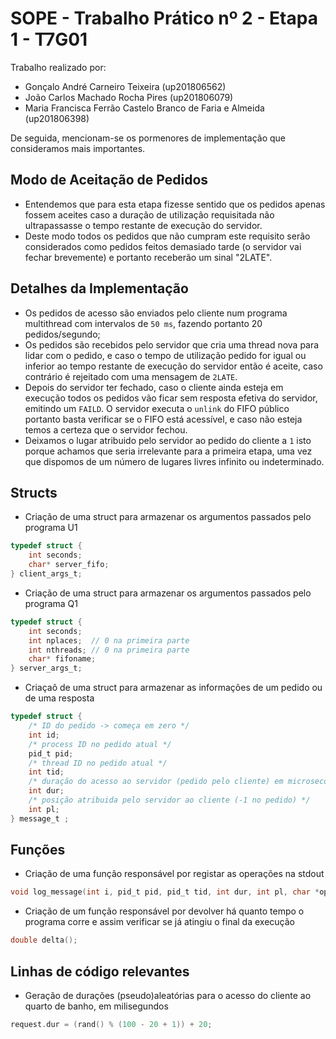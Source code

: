 # SOPE - Trabalho Prático nº 2 - Etapa 1 - T7G01

Trabalho realizado por:

- Gonçalo André Carneiro Teixeira (up201806562)
- João Carlos Machado Rocha Pires (up201806079)
- Maria Francisca Ferrão Castelo Branco de Faria e Almeida (up201806398)

De seguida, mencionam-se os pormenores de implementação que consideramos mais importantes.

## Modo de Aceitação de Pedidos
- Entendemos que para esta etapa fizesse sentido que os pedidos apenas fossem aceites caso a duração de utilização requisitada não ultrapassasse o tempo restante de execução do servidor.
- Deste modo todos os pedidos que não cumpram este requisito serão considerados como pedidos feitos demasiado tarde (o servidor vai fechar brevemente) e portanto receberão um sinal "2LATE".

## Detalhes da Implementação

- Os pedidos de acesso são enviados pelo cliente num programa multithread com intervalos de `50 ms`, fazendo portanto 20 pedidos/segundo;
- Os pedidos são recebidos pelo servidor que cria uma thread nova para lidar com o pedido, e caso o tempo de utilização pedido for igual ou inferior ao tempo restante de execução do servidor então é aceite, caso contrário é rejeitado com uma mensagem de `2LATE`.
- Depois do servidor ter fechado, caso o cliente ainda esteja em execução todos os pedidos vão ficar sem resposta efetiva do servidor, emitindo um `FAILD`. O servidor executa o `unlink` do FIFO público portanto basta verificar se o FIFO está acessível, e caso não esteja temos a certeza que o servidor fechou.
- Deixamos o lugar atribuido pelo servidor ao pedido do cliente a `1` isto porque achamos que seria irrelevante para a primeira etapa, uma vez que dispomos de um número de lugares livres infinito ou indeterminado.

## Structs

- Criação de uma struct para armazenar os argumentos passados pelo programa U1

```C
typedef struct {
    int seconds;
    char* server_fifo;
} client_args_t;
```
- Criação de uma struct para armazenar os argumentos passados pelo programa Q1

```C
typedef struct {
    int seconds;
    int nplaces;  // 0 na primeira parte
    int nthreads; // 0 na primeira parte
    char* fifoname;
} server_args_t;
```

- Criaçaõ de uma struct para armazenar as informações de um pedido ou de uma resposta

```C
typedef struct {
    /* ID do pedido -> começa em zero */
    int id;
    /* process ID no pedido atual */
    pid_t pid;
    /* thread ID no pedido atual */
    int tid;
    /* duração do acesso ao servidor (pedido pelo cliente) em microseconds (para facilitar o uso de usleep) */
    int dur;
    /* posição atribuida pelo servidor ao cliente (-1 no pedido) */
    int pl;
} message_t ;
```

## Funções

- Criação de uma função responsável por registar as operações na stdout

```C
void log_message(int i, pid_t pid, pid_t tid, int dur, int pl, char *oper);
```

- Criação de um função responsável por devolver há quanto tempo o programa corre e assim verificar se já atingiu o final da execução

```C
double delta();
```

## Linhas de código relevantes

- Geração de durações (pseudo)aleatórias para o acesso do cliente ao quarto de banho, em milisegundos

```C
request.dur = (rand() % (100 - 20 + 1)) + 20;
```
